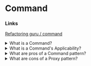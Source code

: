 # Command

### Links

[Refactoring guru / command](https://refactoring.guru/design-patterns/command)

<details>
  <summary>What is a Command?</summary>

Command is a behavioral design pattern that turns a request into a stand-alone object that contains all information about the request. This transformation lets you pass requests as a method arguments, delay or queue a request’s execution, and support undoable operations.

</details>

<details>
  <summary>What is a Command's Applicability?</summary>

- Use the Command pattern when you want to parametrize objects with operations;
- Use the Command pattern when you want to queue operations, schedule their execution, or execute them remotely;
- Use the Command pattern when you want to implement reversible operations.

</details>

<details>
  <summary>What are pros of a Command pattern?</summary>

- It is possitble to decouple classes that invoke operations from classes that perform these operations (Single Responsibility Principle);
- It is possitble to introduce new commands into the app without breaking existing client code (Open/Closed Principle);
- It is possitble to implement undo/redo;
- It is possitble to implement deferred execution of operations;
- It is possitble to assemble a set of simple commands into a complex one.

</details>

<details>
  <summary>What are cons of a Proxy pattern?</summary>

- The code may become more complicated since you’re introducing a whole new layer between senders and receivers.

</details>
